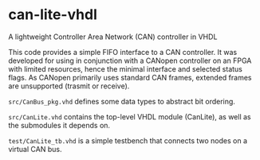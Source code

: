 # can-lite-vhdl
A lightweight Controller Area Network (CAN) controller in VHDL

This code provides a simple FIFO interface to a CAN controller. It was developed for using in conjunction with a CANopen controller on an FPGA with limited resources, hence the minimal interface and selected status flags.  As CANopen primarily uses standard CAN frames, extended frames are unsupported (trasmit or receive).

`src/CanBus_pkg.vhd` defines some data types to abstract bit ordering.

`src/CanLite.vhd` contains the top-level VHDL module (CanLite), as well as the submodules it depends on.

`test/CanLite_tb.vhd` is a simple testbench that connects two nodes on a virtual CAN bus.
